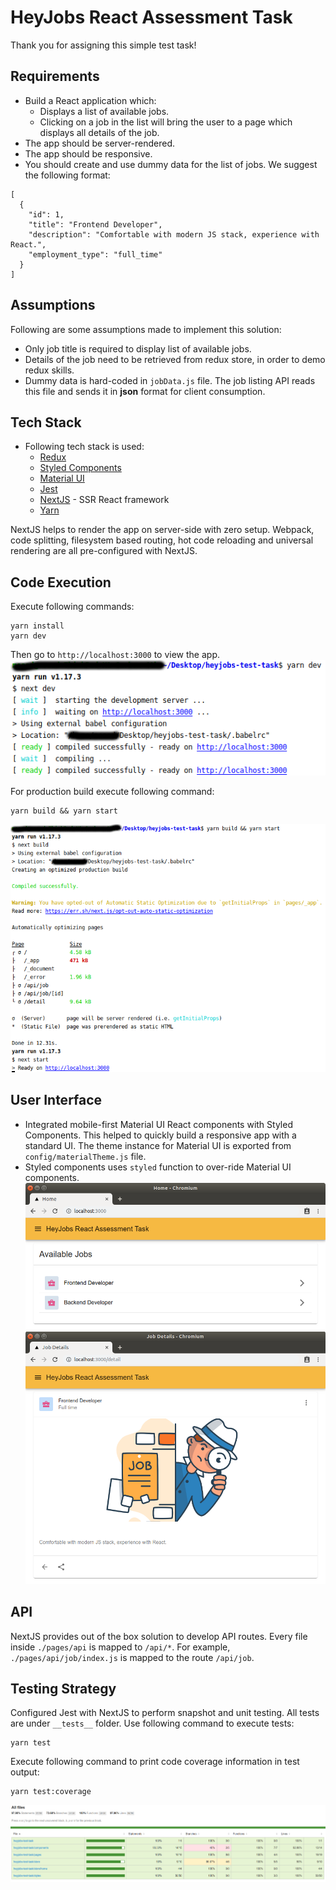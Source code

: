 # HeyJobs React Assessment Task

Thank you for assigning this simple test task! 

## Requirements

* Build a React application which:
   * Displays a list of available jobs.
   * Clicking on a job in the list will bring the user to a page which displays all details of the job.
* The app should be server-rendered.
* The app should be responsive.
* You should create and use dummy data for the list of jobs. We suggest the following format:
```
[
  {
    "id": 1,
    "title": "Frontend Developer",
    "description": "Comfortable with modern JS stack, experience with React.",
    "employment_type": "full_time"
  }
]
```

## Assumptions

Following are some assumptions made to implement this solution:
* Only job title is required to display list of available jobs.
* Details of the job need to be retrieved from redux store, in order to demo redux skills.
* Dummy data is hard-coded in `jobData.js` file. The job listing API reads this file and sends it in **json** format for client consumption.

## Tech Stack

* Following tech stack is used:
  * [Redux](https://github.com/reactjs/redux)
  * [Styled Components](https://github.com/styled-components/styled-components)
  * [Material UI](https://material-ui.com/https://material-ui.com/)
  * [Jest](https://github.com/facebook/jest)
  * [NextJS](https://nextjs.org/) - SSR React framework
  * [Yarn](https://yarnpkg.com/lang/en/)

NextJS helps to render the app on server-side with zero setup. Webpack, code splitting, filesystem based routing, hot code reloading and universal rendering are all pre-configured with NextJS.

## Code Execution

Execute following commands:
```
yarn install
yarn dev
```
Then go to `http://localhost:3000` to view the app.
![Code Execution](./public/yarnDev.png)

For production build execute following command:
```
yarn build && yarn start
```
![Production Build](./public/yarnStart.png)

## User Interface

* Integrated mobile-first Material UI React components with Styled Components. This helped to quickly build a responsive app with a standard UI. The theme instance for Material UI is exported from `config/materialTheme.js` file.
* Styled components uses `styled` function to over-ride Material UI components.
 ![Home Page](./public/HomePage.png)
 ![Detail Page](./public/DetailPage.png)

## API

NextJS provides out of the box solution to develop API routes. Every file inside `./pages/api` is mapped to `/api/*`. For example, `./pages/api/job/index.js` is mapped to the route `/api/job`.

## Testing Strategy
Configured Jest with NextJS to perform snapshot and unit testing. All tests are under `__tests__` folder. Use following command to execute tests:
```
yarn test
```
Execute following command to print code coverage information in test output:
```
yarn test:coverage
```

![Coverage Report](./public/coverage.png)
